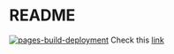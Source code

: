# README
[![pages-build-deployment](https://github.com/ni1o1/BusGPSVis/actions/workflows/pages/pages-build-deployment/badge.svg?branch=main)](https://github.com/ni1o1/BusGPSVis/actions/workflows/pages/pages-build-deployment)
Check this [link](https://ni1o1.github.io/BusGPSVis/build/)
